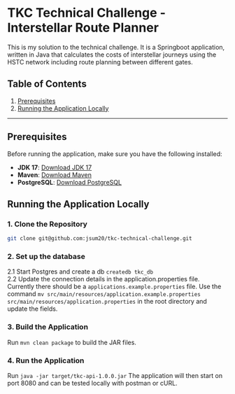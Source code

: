 # TKC Technical Challenge - Interstellar Route Planner

This is my solution to the technical challenge. It is a Springboot application, written in Java
that calculates the costs of interstellar journeys using the HSTC network including route planning
between different gates.

## Table of Contents
1. [Prerequisites](#prerequisites)
2. [Running the Application Locally](#running-the-application-locally)

---

## Prerequisites

Before running the application, make sure you have the following installed:

- **JDK 17**: [Download JDK 17](https://www.oracle.com/java/technologies/javase-jdk17-downloads.html)
- **Maven**: [Download Maven](https://maven.apache.org/download.cgi)
- **PostgreSQL**: [Download PostgreSQL](https://www.postgresql.org/download/)

## Running the Application Locally

### 1. Clone the Repository
```bash
git clone git@github.com:jsum20/tkc-technical-challenge.git
```

### 2. Set up the database
2.1 Start Postgres and create a db `createdb tkc_db`<br>
2.2 Update the connection details in the application.properties file. Currently there
should be a `applications.example.properties` file. Use the command `mv src/main/resources/application.example.properties src/main/resources/application.properties`
in the root directory and update the fields.

### 3. Build the Application
Run `mvn clean package` to build the JAR files.

### 4. Run the Application
Run `java -jar target/tkc-api-1.0.0.jar`
The application will then start on port 8080 and can be tested locally with postman or cURL.





